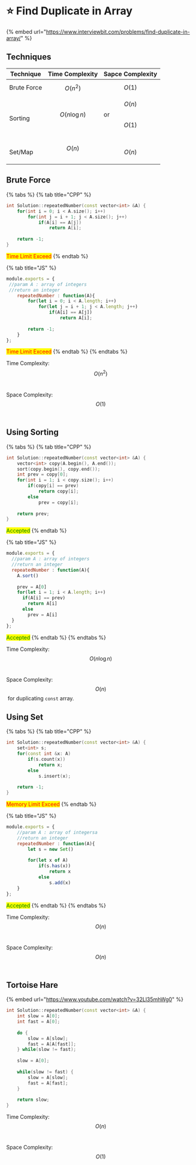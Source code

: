 # ⭐ Find Duplicate in Array

{% embed url="https://www.interviewbit.com/problems/find-duplicate-in-array/" %}

## Techniques

| Technique   | Time Complexity | Sapce Complexity      |
| ----------- | --------------- | --------------------- |
| Brute Force | $$O(n^2)$$      | $$O(1)$$              |
| Sorting     | $$O(n\log n)$$​ | $$O(n)$$ or $$O(1)$$​ |
| Set/Map     | $$O(n)$$​       | $$O(n)$$              |

## Brute Force

{% tabs %}
{% tab title="CPP" %}
```cpp
int Solution::repeatedNumber(const vector<int> &A) {
    for(int i = 0; i < A.size(); i++)
        for(int j = i + 1; j < A.size(); j++)
            if(A[i] == A[j])
                return A[i];
                
    return -1;
}
```

<mark style="color:red;">Time Limit Exceed</mark>
{% endtab %}

{% tab title="JS" %}
```javascript
module.exports = { 
 //param A : array of integers
 //return an integer
    repeatedNumber : function(A){
        for(let i = 0; i < A.length; i++)
            for(let j = i + 1; j < A.length; j++)
                if(A[i] == A[j])
                    return A[i];
                    
        return -1;
    }
};
```

<mark style="color:red;">Time Limit Exceed</mark>
{% endtab %}
{% endtabs %}

Time Complexity: $$O(n^2)$$​

Space Complexity: $$O(1)$$​

## Using Sorting

{% tabs %}
{% tab title="CPP" %}
```cpp
int Solution::repeatedNumber(const vector<int> &A) {
    vector<int> copy(A.begin(), A.end());
    sort(copy.begin(), copy.end());
    int prev = copy[0];
    for(int i = 1; i < copy.size(); i++) 
        if(copy[i] == prev)    
            return copy[i];
        else
            prev = copy[i];
            
    return prev;
}
```

<mark style="color:green;">Accepted</mark>
{% endtab %}

{% tab title="JS" %}
```javascript
module.exports = { 
  //param A : array of integers
  //return an integer
  repeatedNumber : function(A){
    A.sort()
    
    prev = A[0]
    for(let i = 1; i < A.length; i++)
      if(A[i] == prev)
        return A[i]
      else
        prev = A[i]
  }
};
```

<mark style="color:green;">Accepted</mark>
{% endtab %}
{% endtabs %}

Time Complexity: $$O(n \log n)$$​

Space Complexity: $$O(n)$$​ for duplicating `const` array.

## Using Set

{% tabs %}
{% tab title="CPP" %}
```cpp
int Solution::repeatedNumber(const vector<int> &A) {
    set<int> s;
    for(const int &x: A)
        if(s.count(x))
            return x;
        else
            s.insert(x);
            
    return -1;
}
```

<mark style="color:red;">Memory Limit Exceed</mark>
{% endtab %}

{% tab title="JS" %}
```javascript
module.exports = { 
    //param A : array of integersa
    //return an integer
    repeatedNumber : function(A){
        let s = new Set()
        
        for(let x of A)
            if(s.has(x))
                return x
            else
                s.add(x)
    }
};
```

<mark style="color:green;">Accepted</mark>
{% endtab %}
{% endtabs %}

Time Complexity: $$O(n)$$​

Space Complexity: $$O(n)$$​

## Tortoise Hare

{% embed url="https://www.youtube.com/watch?v=32Ll35mhWg0" %}

```cpp
int Solution::repeatedNumber(const vector<int> &A) {
    int slow = A[0];
    int fast = A[0];
    
    do {
        slow = A[slow];
        fast = A[A[fast]];
    } while(slow != fast);
    
    slow = A[0];
    
    while(slow != fast) {
        slow = A[slow];
        fast = A[fast];
    }
    
    return slow;
}
```

Time Complexity: $$O(n)$$​

Space Complexity: $$O(1)$$​
